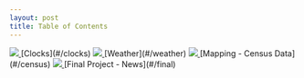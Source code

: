 ```yaml
---
layout: post
title: Table of Contents
---
```


<a href="{{ site.baseurl }}/clocks.html">
<img class="contents-image" src="{{ site.baseurl }}/img/contents/clocks.jpg">
</a> [Clocks](#/clocks)
<!-- <a href="{{ site.baseurl }}/clocks.html">
<img class="contents-image" src="#/clocks">
</a> [Clocks](#/clocks) -->

<a href="{{ site.baseurl }}/weather.html">
<img class="contents-image" src="{{ site.baseurl }}/img/contents/weather.jpg">
</a> [Weather](#/weather)

<a href="{{ site.baseurl }}/census.html">
<img class="contents-image" src="{{ site.baseurl }}/img/contents/census.jpg">
</a> [Mapping - Census Data](#/census)

<a href="{{ site.baseurl }}/final.html">
<img class="contents-image" src="{{ site.baseurl }}/img/contents/final.jpg">
</a> [Final Project - News](#/final)